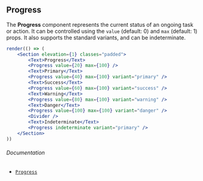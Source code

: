 ## Progress

The **Progress** component represents the current status of an ongoing task or action. It can be controlled using the `value` (default: 0) and `max` (default: 1) props. It also supports the standard variants, and can be indeterminate.

```jsx
render(() => (
	<Section elevation={1} classes="padded">
		<Text>Progress</Text>
		<Progress value={20} max={100} />
		<Text>Primary</Text>
		<Progress value={40} max={100} variant="primary" />
		<Text>Success</Text>
		<Progress value={60} max={100} variant="success" />
		<Text>Warning</Text>
		<Progress value={80} max={100} variant="warning" />
		<Text>Danger</Text>
		<Progress value={100} max={100} variant="danger" />
		<Divider />
		<Text>Indeterminate</Text>
		<Progress indeterminate variant="primary" />
	</Section>
))
```

###### Documentation

- [`Progress`](/wiki/modules/_components_display_progress_.html)
